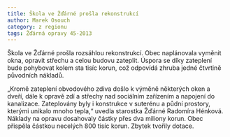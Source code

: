 ```yaml
---
title: Škola ve Žďárné prošla rekonstrukcí
author: Marek Osouch
category: z regionu
tags: Žďárná opravy 45-2013
---
```


Škola ve Žďárné prošla rozsáhlou rekonstrukcí. Obec naplánovala vyměnit okna, opravit střechu a celou budovu zateplit. Úspora se díky zateplení bude pohybovat kolem sta tisíc korun, což odpovídá zhruba jedné čtvrtině původních nákladů.

„Kromě zateplení obvodového zdiva došlo k výměně některých oken a dveří, dále k opravě zdí a střechy nad sociálním zařízením a napojení do kanalizace. Zateplovány byly i konstrukce v suterénu a půdní prostory, kterými unikalo mnoho tepla,“ uvedla starostka Žďárné Radomíra Hénková. Náklady na opravu dosahovaly částky přes dva miliony korun. Obec přispěla částkou necelých 800 tisíc korun. Zbytek tvořily dotace.